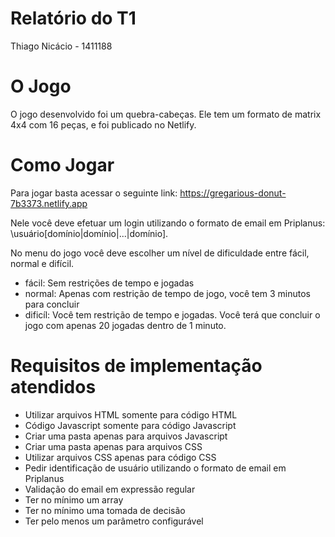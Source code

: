 # Relatório do T1

Thiago Nicácio - 1411188

# O Jogo

O jogo desenvolvido foi um quebra-cabeças. 
Ele tem um formato de matrix 4x4 com 16 peças, e foi publicado no Netlify. 

# Como Jogar

Para jogar basta acessar o seguinte link: https://gregarious-donut-7b3373.netlify.app

Nele você deve efetuar um login utilizando o formato de email em Priplanus: \usuário[domínio|domínio|...|domínio]. 

No menu do jogo você deve escolher um nível de dificuldade entre fácil, normal e difícil. 
- fácil: Sem restrições de tempo e jogadas
- normal: Apenas com restrição de tempo de jogo, você tem 3 minutos para concluir
- dificíl: Você tem restrição de tempo e jogadas. Você terá que concluir o jogo com apenas 20 jogadas dentro de 1 minuto. 


# Requisitos de implementação atendidos

- Utilizar arquivos HTML somente para código HTML
- Código Javascript somente para código Javascript
- Criar uma pasta apenas para arquivos Javascript
- Criar uma pasta apenas para arquivos CSS
- Utilizar arquivos CSS apenas para código CSS
- Pedir identificação de usuário utilizando o formato de email em Priplanus
- Validação do email em expressão regular
- Ter no mínimo um array
- Ter no mínimo uma tomada de decisão
- Ter pelo menos um parâmetro configurável